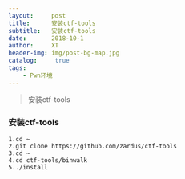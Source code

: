 ```yaml
---
layout:     post
title:      安装ctf-tools
subtitle:   安装ctf-tools
date:       2018-10-1
author:     XT
header-img: img/post-bg-map.jpg
catalog: 	 true
tags:
    - Pwn环境
---
```



>安装ctf-tools

### 安装ctf-tools

```shell
1.cd ~
2.git clone https://github.com/zardus/ctf-tools
3.cd ~
4.cd ctf-tools/binwalk
5../install
```

